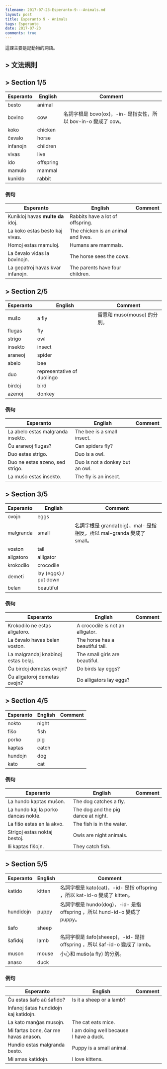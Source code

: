 ```yaml
---
filename: 2017-07-23-Esperanto-9---Animals.md
layout: post
title: Esperanto 9 - Animals
tags: Esperanto
date: 2017-07-23
comments: true
---
```

這課主要是記動物的詞語。

## > 文法規則

## > Section 1/5

|Esperanto|English|Comment|
|---|---|---|
|besto|animal||
|bovino|cow|名詞字根是 bovo(ox)，-in- 是指女性，所以 bov-in-o 變成了 cow。|
|koko|chicken||
|ĉevalo|horse||
|infanojn|children||
|vivas|live||
|ido|offspring||
|mamulo|mammal||
|kuniklo|rabbit||

### 例句

|Esperanto|English|Comment|
|---|---|---|
|Kunikloj havas **multe da** idoj.|Rabbits have a lot of offspring.||
|La koko estas besto kaj vivas.|The chicken is an animal and lives.||
|Homoj estas mamuloj.|Humans are mammals.||
|La ĉevalo vidas la bovinojn.|The horse sees the cows.||
|La gepatroj havas kvar infanojn.|The parents have four children.||

## > Section 2/5

|Esperanto|English|Comment|
|---|---|---|
|muŝo|a fly|留意和 muso(mouse) 的分別。|
|flugas|fly||
|strigo|owl||
|insekto|insect||
|araneoj|spider||
|abelo|bee||
|duo|representative of duolingo||
|birdoj|bird||
|azenoj|donkey||

### 例句

|Esperanto|English|Comment|
|---|---|---|
|La abelo estas malgranda insekto.|The bee is a small insect.||
|Ĉu araneoj flugas?|Can spiders fly?||
|Duo estas strigo.|Duo is a owl.||
|Duo ne estas azeno, sed strigo.|Duo is not a donkey but an owl.||
|La muŝo estas insekto.|The fly is an insect.||

## > Section 3/5

|Esperanto|English|Comment|
|---|---|---|
|ovojn|eggs||
|malgranda|small|名詞字根是 granda(big)，mal- 是指相反，所以 mal-granda 變成了 small。|
|voston|tail||
|aligatoro|alligator||
|krokodilo|crocodile||
|demeti|lay (eggs) / put down||
|belan|beautiful||

### 例句

|Esperanto|English|Comment|
|---|---|---|
|Krokodilo ne estas aligatoro.|A crocodile is not an alligator.||
|La ĉevalo havas belan voston.|The horse has a beautiful tail.||
|La malgrandaj knabinoj estas belaj.|The small girls are beautiful.||
|Ĉu birdoj demetas ovojn?|Do birds lay eggs?||
|Ĉu aligatoroj demetas ovojn?|Do alligators lay eggs?||

## > Section 4/5

|Esperanto|English|Comment|
|---|---|---|
|nokto|night||
|fiŝo|fish||
|porko|pig||
|kaptas|catch||
|hundojn|dog||
|kato|cat||

### 例句

|Esperanto|English|Comment|
|---|---|---|
|La hundo kaptas muŝon.|The dog catches a fly.||
|La hundo kaj la porko dancas nokte.|The dog and the pig dance at night.||
|La fiŝo estas en la akvo.|The fish is in the water.||
|Strigoj estas noktaj bestoj.|Owls are night animals.||
|Ili kaptas fiŝojn.|They catch fish.||

## > Section 5/5

|Esperanto|English|Comment|
|---|---|---|
|katido|kitten|名詞字根是 kato(cat)，-id- 是指 offspring ，所以 kat-id-o 變成了 kitten。|
|hundidojn|puppy|名詞字根是 hundo(dog)，-id- 是指 offspring ，所以 hund-id-o 變成了 puppy。|
|ŝafo|sheep||
|ŝafidoj|lamb|名詞字根是 ŝafo(sheeep)，-id- 是指 offspring ，所以 ŝaf-id-o 變成了 lamb。|
|muson|mouse|小心和 muŝo(a fly) 的分別。|
|anaso|duck||

### 例句

|Esperanto|English|Comment|
|---|---|---|
|Ĉu estas ŝafo aŭ ŝafido?|Is it a sheep or a lamb?||
|Infanoj ŝatas hundidojn kaj katidojn.||
|La kato manĝas musojn.|The cat eats mice.||
|Mi fartas bone, ĉar me havas anason.|I am doing well because I have a duck.||
|Hundio estas malgranda besto.|Puppy is a small animal.||
|Mi amas katidojn.|I love kittens.||